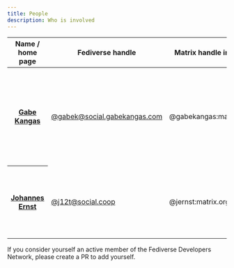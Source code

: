 ```yaml
---
title: People
description: Who is involved
---
```


<table class="people">
 <thead>
  <tr>
   <th>Name / home page</th>
   <th>Fediverse handle</th>
   <th>Matrix handle in chat</th>
   <th>Fediverse project(s)</th>
   <th>Role</th>
  </tr>
 </thead>
 <tr>
  <th><a href="https://gabekangas.com/">Gabe Kangas</a></th>
  <td><a href="https://social.gabekangas.com/about">@gabek@social.gabekangas.com</a></td>
  <td>@gabekangas:matrix.org</td>
  <td><a href="https://owncast.online/">Owncast</a>: a free and open source live video and web
      chat server for use with existing popular broadcasting software</td>
  <td>Project lead</td>
 </tr>
 <tr>
  <th><a href="https://reb00ted.org/">Johannes Ernst</a></th>
  <td><a href="https://social.coop/@j12t">@j12t@social.coop</a></td>
  <td>@jernst:matrix.org</td>
  <td><a href="https://dazzle.town/">Dazzle</a>: we're building an ActivityPub-enable Data Palace, yay!
      (Work in progress)</td>
  <td>Project lead</td>
 </tr>
</table>

If you consider yourself an active member of the Fediverse Developers Network, please create a
PR to add yourself.
